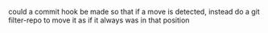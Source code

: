could a commit hook be made so that if a move is detected,
instead do a git filter-repo to move it as if it always was in that position